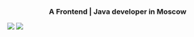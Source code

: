 
<h3 align="center">A Frontend | Java developer in Moscow</h3>

![](https://github-readme-stats.vercel.app/api?username=gwizxs&theme=radical&hide_border=false&include_all_commits=false&count_private=false)
![](https://github-readme-streak-stats.herokuapp.com/?user=gwizxs&theme=radical&hide_border=false)<br/>

